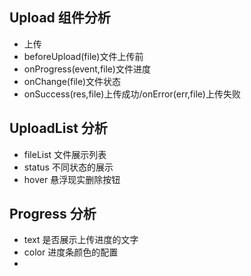 ## Upload 组件分析

- 上传
- beforeUpload(file)文件上传前
- onProgress(event,file)文件进度
- onChange(file)文件状态
- onSuccess(res,file)上传成功/onError(err,file)上传失败

## UploadList 分析

- fileList 文件展示列表
- status 不同状态的展示
- hover 悬浮现实删除按钮

## Progress 分析

- text 是否展示上传进度的文字
- color 进度条颜色的配置
- 
